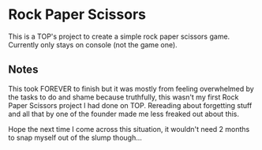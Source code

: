 # Rock Paper Scissors

This is a TOP's project to create a simple rock paper scissors game. Currently only stays on console (not the game one).

## Notes
This took FOREVER to finish but it was mostly from feeling overwhelmed by the tasks to do and shame because truthfully, this wasn't my first Rock Paper Scissors project I had done on TOP. Rereading about forgetting stuff and all that by one of the founder made me less freaked out about this.

Hope the next time I come across this situation, it wouldn't need 2 months to snap myself out of the slump though...